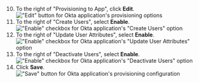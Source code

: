 10. To the right of "Provisioning to App", click **Edit**.
    !["Edit" button for Okta application's provisioning options](/assets/images/help/saml/okta-provisioning-to-app-edit-button.png)
11. To the right of "Create Users", select **Enable**.
    !["Enable" checkbox for Okta application's "Create Users" option](/assets/images/help/saml/okta-provisioning-enable-create-users.png)
12. To the right of "Update User Attributes", select **Enable**.
    !["Enable" checkbox for Okta application's "Update User Attributes" option](/assets/images/help/saml/okta-provisioning-enable-update-user-attributes.png)
13. To the right of "Deactivate Users", select **Enable**.
    !["Enable" checkbox for Okta application's "Deactivate Users" option](/assets/images/help/saml/okta-provisioning-enable-deactivate-users.png)
14. Click **Save**.
    !["Save" button for Okta application's provisioning configuration](/assets/images/help/saml/okta-provisioning-save.png)
